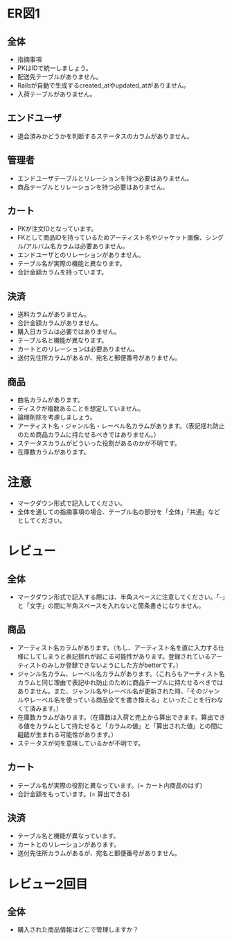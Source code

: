 # ER図1
## 全体
- 指摘事項
- PKはIDで統一しましょう。
- 配送先テーブルがありません。
- Railsが自動で生成するcreated_atやupdated_atがありません。
- 入荷テーブルがありません。

## エンドユーザ
- 退会済みかどうかを判断するステータスのカラムがありません。

## 管理者
- エンドユーザテーブルとリレーションを持つ必要はありません。
- 商品テーブルとリレーションを持つ必要はありません。

## カート
- PKが注文IDとなっています。
- FKとして商品IDを持っているためアーティスト名やジャケット画像、シングル/アルバム名カラムは必要ありません。
- エンドユーザとのリレーションがありません。
- テーブル名が実際の機能と異なります。
- 合計金額カラムを持っています。

## 決済
- 送料カラムがありません。
- 合計金額カラムがありません。
- 購入日カラムは必要ではありません。
- テーブル名と機能が異なります。
- カートとのリレーションは必要ありません。
- 送付先住所カラムがあるが、宛名と郵便番号がありません。

## 商品
- 曲名カラムがあります。
- ディスクが複数あることを想定していません。
- 論理削除を考慮しましょう。
- アーティスト名・ジャンル名・レーベル名カラムがあります。（表記揺れ防止のため商品カラムに持たせるべきではありません。）
- ステータスカラムがどういった役割があるのかが不明です。
- 在庫数カラムがあります。

# 注意
* マークダウン形式で記入してください。
* 全体を通しての指摘事項の場合、テーブル名の部分を「全体」「共通」などとしてください。


# レビュー
## 全体
- マークダウン形式で記入する際には、半角スペースに注意してください。「-」と「文字」の間に半角スペースを入れないと箇条書きになりません。

## 商品
- アーティスト名カラムがあります。（もし、アーティスト名を直に入力する仕様にしてしまうと表記揺れが起こる可能性があります。登録されているアーティストのみしか登録できないようにした方がbetterです。）
- ジャンル名カラム、レーベル名カラムがあります。（これらもアーティスト名カラムと同じ理由で表記ゆれ防止のために商品テーブルに持たせるべきではありません。また、ジャンル名やレーベル名が更新された時、「そのジャンルやレーベル名を使っている商品全てを書き換える」といったことを行わなくて済みます。）
- 在庫数カラムがあります。（在庫数は入荷と売上から算出できます。算出できる値をカラムとして持たせると「カラムの値」と「算出された値」との間に齟齬が生まれる可能性があります。）
- ステータスが何を意味しているかが不明です。

## カート
- テーブル名が実際の役割と異なっています。(= カート内商品のはず)
- 合計金額をもっています。(= 算出できる)

## 決済
- テーブル名と機能が異なっています。
- カートとのリレーションがあります。
- 送付先住所カラムがあるが、宛名と郵便番号がありません。


# レビュー2回目
## 全体
- 購入された商品情報はどこで管理しますか？
